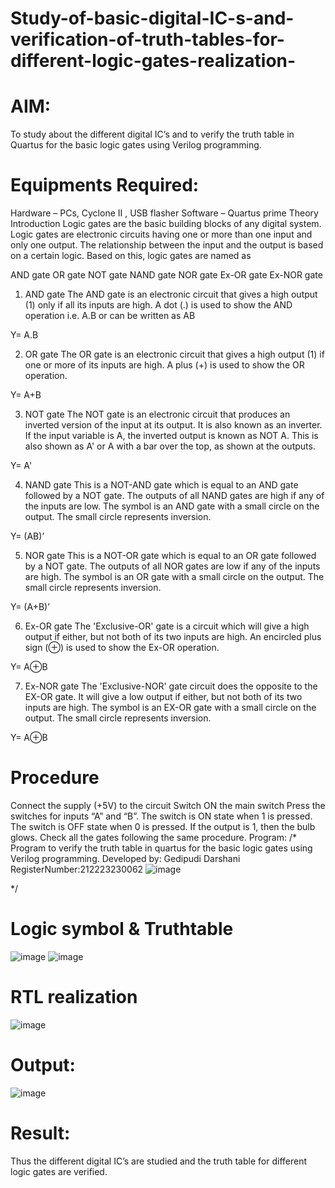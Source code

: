 # Study-of-basic-digital-IC-s-and-verification-of-truth-tables-for-different-logic-gates-realization-
# AIM:
To study about the different digital IC’s and to verify the truth table in Quartus for the basic logic gates using Verilog programming.

# Equipments Required:
Hardware – PCs, Cyclone II , USB flasher
Software – Quartus prime
Theory
Introduction
Logic gates are the basic building blocks of any digital system. Logic gates are electronic circuits having one or more than one input and only one output. The relationship between the input and the output is based on a certain logic. Based on this, logic gates are named as

AND gate
OR gate
NOT gate
NAND gate
NOR gate
Ex-OR gate
Ex-NOR gate
1) AND gate
The AND gate is an electronic circuit that gives a high output (1) only if all its inputs are high. A dot (.) is used to show the AND operation i.e. A.B or can be written as AB

Y= A.B

2) OR gate
The OR gate is an electronic circuit that gives a high output (1) if one or more of its inputs are high. A plus (+) is used to show the OR operation.

Y= A+B

3) NOT gate
The NOT gate is an electronic circuit that produces an inverted version of the input at its output. It is also known as an inverter. If the input variable is A, the inverted output is known as NOT A. This is also shown as A' or A with a bar over the top, as shown at the outputs.

Y= A'

4) NAND gate
This is a NOT-AND gate which is equal to an AND gate followed by a NOT gate. The outputs of all NAND gates are high if any of the inputs are low. The symbol is an AND gate with a small circle on the output. The small circle represents inversion.

Y= (AB)’

5) NOR gate
This is a NOT-OR gate which is equal to an OR gate followed by a NOT gate. The outputs of all NOR gates are low if any of the inputs are high. The symbol is an OR gate with a small circle on the output. The small circle represents inversion.

Y= (A+B)’

6) Ex-OR gate
The 'Exclusive-OR' gate is a circuit which will give a high output if either, but not both of its two inputs are high. An encircled plus sign (⊕) is used to show the Ex-OR operation.

Y= A⊕B

7) Ex-NOR gate
The 'Exclusive-NOR' gate circuit does the opposite to the EX-OR gate. It will give a low output if either, but not both of its two inputs are high. The symbol is an EX-OR gate with a small circle on the output. The small circle represents inversion.

Y= A⊕B

# Procedure
Connect the supply (+5V) to the circuit
Switch ON the main switch
Press the switches for inputs “A” and “B”. The switch is ON state when 1 is pressed. The switch is OFF state when 0 is pressed.
If the output is 1, then the bulb glows.
Check all the gates following the same procedure.
Program:
/*
Program to verify the truth table in quartus for the basic logic gates using Verilog programming.
Developed by: Gedipudi Darshani
RegisterNumber:212223230062
![image](https://github.com/Gedipudidarshani/Study-of-basic-digital-IC-s-and-verification-of-truth-tables-for-different-logic-gates-realization-/assets/139340574/35c292f8-56c9-4cd5-b815-8cbc018c8523)

*/
# Logic symbol & Truthtable
![image](https://github.com/Gedipudidarshani/Study-of-basic-digital-IC-s-and-verification-of-truth-tables-for-different-logic-gates-realization-/assets/139340574/b65d3522-877f-4c89-83bf-35a385646a5c)
![image](https://github.com/Gedipudidarshani/Study-of-basic-digital-IC-s-and-verification-of-truth-tables-for-different-logic-gates-realization-/assets/139340574/df74a861-8b78-4fcf-b46a-bdf8c5b58e94)

# RTL realization
![image](https://github.com/Gedipudidarshani/Study-of-basic-digital-IC-s-and-verification-of-truth-tables-for-different-logic-gates-realization-/assets/139340574/81bbdf97-0e70-4cd2-b917-707ba18f8f98)

# Output:
![image](https://github.com/Gedipudidarshani/Study-of-basic-digital-IC-s-and-verification-of-truth-tables-for-different-logic-gates-realization-/assets/139340574/d320ffe8-f9c6-4390-9628-fb3214bc8220)

# Result:
Thus the different digital IC’s are studied and the truth table for different logic gates are verified.
